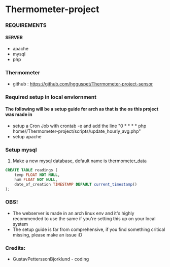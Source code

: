 # Thermometer-project

### REQUIREMENTS
#### SERVER
 - apache
 - mysql 
 - php

### Thermometer 
 - github : https://github.com/hgguspet/Thermometer-project-sensor

### Required setup in local enviornment
#### The following will be a setup guide for arch as that is the os this project was made in

 - setup a Cron Job with crontab -e and add the line "0 * * * * php home/<username>/Thermometer-project/scripts/update_hourly_avg.php"
 - setup apache

### Setup mysql
1. Make a new mysql database, default name is thermometer_data 
```sql
CREATE TABLE readings (
    temp FLOAT NOT NULL,
    hum FLOAT NOT NULL,
    date_of_creation TIMESTAMP DEFAULT current_timestamp()
);
```



### OBS!
 - The webserver is made in an arch linux env and it's highly recommended to use the same if you're setting this up on your local system
 - The setup guide is far from comprehensive, if you find something critical missing, please make an issue :D


 ### Credits:
 - GustavPetterssonBjorklund - coding
